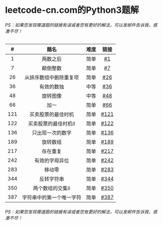 # leetcode-cn.com的Python3题解

###### PS：如果您发现哪道题的链接有误或者您有更好的解法，可以发邮件告诉我，感激不尽！


| #    | 题名 | 难度 | 链接 |
| :----: | :----: | :----: | :----: |
| 1 | 两数之后 | 简单 | [#1](sources/1.py) |
| 7 | 颠倒整数 | 简单 | [#7](sources/7.py) |
| 26 | 从排序数组中删除重复项 | 简单 | [#26](sources/26.py) |
| 36 | 有效的数独 | 中等 | [#36](sources/36.py) |
| 48 | 旋转图像 | 中等 | [#48](sources/48.py) |
| 66 | 加一 | 简单 | [#66](sources/66.py) |
| 121 | 买卖股票的最佳时机 | 简单 | [#121](sources/121.py) |
| 122 | 买卖股票的最佳时机II | 简单 | [#122](sources/122.py) |
| 136 | 只出现一次的数字 | 简单 | [#136](sources/136.py) |
| 189 | 旋转数组 | 简单 | [#189](sources/189.py) |
| 217 | 存在重复 | 简单 | [#217](sources/217.py) |
| 242 | 有效的字母异位 | 简单 | [#242](sources/242.py) |
| 283 | 移动零 | 简单 | [#283](sources/283.py) |
| 344 | 反转字符串 | 简单 | [#344](sources/344.py) |
| 350 | 两个数组的交集II | 简单 | [#350](sources/350.py) |
| 387 | 字符串中的第一个唯一字符 | 简单 | [#387](sources/387.py) |

###### PS：如果您发现哪道题的链接有误或者您有更好的解法，可以发邮件告诉我，感激不尽！